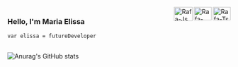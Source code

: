 <div style="display: inline_block"><br>
<img align="right" alt="Rafa-Ts" height="30" width="40" src="https://cdn.jsdelivr.net/gh/devicons/devicon/icons/html5/html5-original.svg" />
<img align="right" alt="Rafa-React" height="30" width="40" src="https://cdn.jsdelivr.net/gh/devicons/devicon/icons/css3/css3-original.svg" />
<img align="right" alt="Rafa-Js" height="32" width="42" src="https://cdn.jsdelivr.net/gh/devicons/devicon/icons/c/c-original.svg" />
 
 ### Hello, I'm Maria Elissa
    var elissa = futureDeveloper
 ##
 ###
 ![Anurag's GitHub stats](https://github-readme-stats.vercel.app/api?username=ma-elissa&count_private=true&show_icons=true&theme=radical)

    

